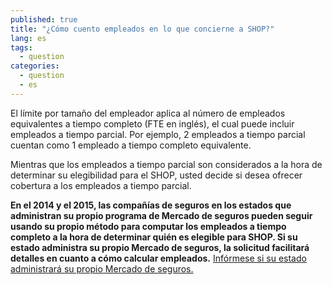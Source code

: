 ```yaml
---
published: true
title: "¿Cómo cuento empleados en lo que concierne a SHOP?"
lang: es
tags: 
  - question
categories: 
  - question
  - es
---
```


El límite por tamaño del empleador aplica al número de empleados equivalentes a tiempo completo (FTE en inglés), el cual puede incluir empleados a tiempo parcial. Por ejemplo, 2 empleados a tiempo parcial cuentan como 1 empleado a tiempo completo equivalente.  

Mientras que los empleados a tiempo parcial son considerados a la hora de determinar su elegibilidad para el SHOP, usted decide si desea ofrecer cobertura a los empleados a tiempo parcial.

**En el 2014 y el 2015, las compañías de seguros en los estados que administran su propio programa de Mercado de seguros pueden seguir usando su propio método para computar los empleados a tiempo completo a la hora de determinar quién es elegible para SHOP. Si su estado administra su propio Mercado de seguros, la solicitud facilitará detalles en cuanto a cómo calcular empleados.** [Infórmese si su estado administrará su propio Mercado de seguros.](/es/what-is-the-marketplace-in-my-state)
